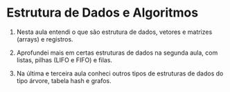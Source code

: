 # Estrutura de Dados e Algoritmos

1. Nesta aula entendi o que são estrutura de dados, vetores e matrizes (arrays) e registros.  

2. Aprofundei mais em certas estruturas de dados na segunda aula, com listas, pilhas  (LIFO e FIFO) e filas.

3. Na última e terceira aula  conheci outros tipos de estruturas de dados do tipo árvore, tabela hash e grafos.